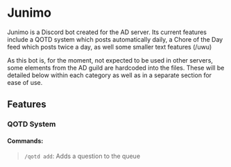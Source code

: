 # Junimo

Junimo is a Discord bot created for the AD server. Its current features include a QOTD system which posts automatically daily, a Chore of the Day feed which posts twice a day, as well some smaller text features (/uwu)

As this bot is, for the moment, not expected to be used in other servers, some elements from the AD guild are hardcoded into the files. These will be detailed below within each category as well as in a separate section for ease of use.

## Features

### QOTD System
#### Commands:
> `/qotd add`: Adds a question to the queue

